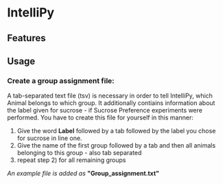 # IntelliPy

## Features

## Usage
### Create a group assignment file:
A tab-separated text file (tsv) is necessary in order to tell IntelliPy, which Animal belongs to which group.
It additionally contiains information about the label given for sucrose - if Sucrose Preference experiments were performed.
You have to create this file for yourself in this manner:

1)  Give the word **Label** followed by a tab followed by the label you chose for sucrose in line one.
2)  Give the name of the first group followed by a tab and then all animals belonging to this group - also tab separated
3)  repeat step 2) for all remaining groups

*An example file is added as* **"Group_assignment.txt"**
